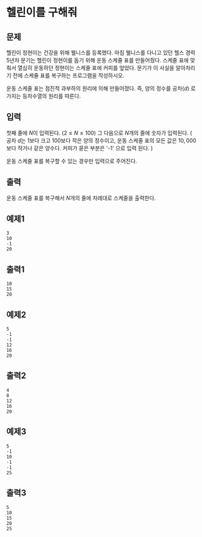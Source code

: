 # 헬린이를 구해줘

## 문제

 헬린이 정현이는 건강을 위해 웰니스를 등록했다. 마침 웰니스를 다니고 있던 헬스 경력 $5$년차 문기는 헬린이 정현이를 돕기 위해 운동 스케쥴 표를 만들어줬다. 스케줄 표에 맞춰서 열심히 운동하던 정현이는 스케줄 표에 커피를 엎었다. 문기가 이 사실을 알아차리기 전에 스케쥴 표를 복구하는 프로그램을 작성하시오.

 운동 스케줄 표는 점진적 과부하의 원리에 의해 만들어졌다. 즉, 양의 정수를 공차($d$) 로 가지는 등차수열의 원리를 따른다.

## 입력

 첫째 줄에 $N$이 입력된다. $(2 \leq N \leq 100)$ 그 다음으로 $N$개의 줄에 숫자가 입력된다. ( 공차 $d$는 $1$보다 크고 $100$보다 작은 양의 정수이고, 운동 스케줄 표의 모든 값은 $10,000$보다 작거나 같은 양수다. 커피가 묻은 부분은 '-1' 으로 입력 된다. ) 

 운동 스케줄 표를 복구할 수 있는 경우만 입력으로 주어진다.

## 출력

 운동 스케줄 표를 복구해서 $N$개의 줄에 차례대로 스케줄을 출력한다.

## 예제1

```
3
10
-1
20
```

## 출력1

```
10
15
20
```

## 예제2

```
5
-1
-1
12
16
20
```

## 출력2

```
4
8
12
16
20
```

## 예제3

```
5
-1
10
-1
-1
25
```

## 출력3

```
5
10
15
20
25
```

